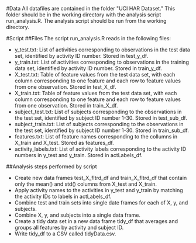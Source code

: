 
#Data
All datafiles are contained in the folder "UCI HAR Dataset."  This folder should be in the working directory with the analysis script run\_analysis.R.  The analysis script should be run from the working directory.

#Script
##Files
The script run\_analysis.R reads in the following files:
* y\_test.txt: List of activities corresponding to observations in the test data set, identified by activity ID number.  Stored in test\_y\_df.
* y\_train.txt: List of activities corresponding to observations in the training data set, identified by activity ID number.  Stored in train\_y\_df.
* X\_test.txt: Table of feature values from the test data set, with each column corresponding to one feature and each row to feature values from one observation.  Stored in test\_X\_df.
* X\_train.txt: Table of feature values from the test data set, with each column corresponding to one feature and each row to feature values from one observation.  Stored in train\_X\_df.
* subject\_test.txt:  List of subjects corresponding to the observations in the test set, identified by subject ID number 1-30.  Stored in test\_sub\_df.
* subject\_train.txt:  List of subjects corresponding to the observations in the test set, identified by subject ID number 1-30.  Stored in train\_sub\_df.
* features.txt:  List of feature names corresponding to the collumns in X\_train and X\_test.  Stored as features\_df.
* activity\_labels.txt:  List of activity labels corresponding to the activity ID numbers in y\_test and y\_train.  Stored in actLabels\_df.

##Analysis steps performed by script
* Create new data frames test\_X\_fltrd\_df and train\_X\_fltrd\_df that contain only the mean() and std() columns from X\_test and X\_train.
* Apply activity names to the activities in y\_test and y\_train by matching the activity IDs to labels in actLabels\_df.
* Combine test and train sets into single date frames for each of X, y, and subjects.
* Combine X, y, and subjects into a single data frame.
* Create a tidy data set in a new data frame tidy\_df that averages and groups all features by activity and subject ID.
* Write tidy\_df to a CSV called tidyData.csv.


